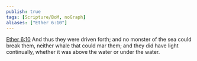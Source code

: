 ```yaml
---
publish: true
tags: [Scripture/BoM, noGraph]
aliases: ["Ether 6:10"]
---
```

[Ether 6:10](https://churchofjesuschrist.org/study/scriptures/bofm/ether/6?lang=eng&id=p10#p10) And thus they were driven forth; and no monster of the sea could break them, neither whale that could mar them; and they did have light continually, whether it was above the water or under the water.

